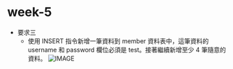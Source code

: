 # week-5
* 要求三
  * 使⽤ INSERT 指令新增⼀筆資料到 member 資料表中，這筆資料的 username 和 password 欄位必須是 test。接著繼續新增⾄少 4 筆隨意的資料。
  ![IMAGE]("[要求三-1.png](https://github.com/GemaLuo/week-5/blob/main/%E8%A6%81%E6%B1%82%E4%B8%89-1.png)")
